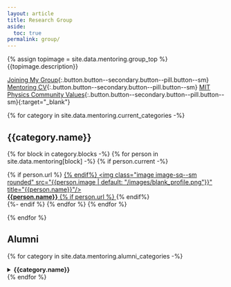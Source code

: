 ```yaml
---
layout: article
title: Research Group
aside:
  toc: true
permalink: group/
---
```


{% assign topimage = site.data.mentoring.group_top %}
{{topimage.description}} 


[Joining My Group](join){:.button.button--secondary.button--pill.button--sm}
[Mentoring CV](cv#mentoring){:.button.button--secondary.button--pill.button--sm}
[MIT Physics Community Values](https://physics.mit.edu/about-physics/community-values/){:.button.button--secondary.button--pill.button--sm}{:target="_blank"}


{% for category in site.data.mentoring.current_categories -%}
## {{category.name}}

<div class="grid-container">
  <div class="grid grid--p-2">

{% for block in category.blocks -%}
{% for person in site.data.mentoring[block] -%}
  {% if person.current -%}
    <div class="cell cell--3">
          {% if person.url %} <a href="{{person.url}}" target="_blank">{% endif%} 
          <img class="image image-sq--sm rounded" src="{{person.image | default: "/images/blank_profile.png"}}" title="{{person.name}}"/><br>
              <b>{{person.name}}</b>
          {% if person.url %} </a>{% endif%} 
    </div>
  {%- endif %}
{% endfor %}
{% endfor %}
  </div>
</div>

{% endfor %}


## Alumni


{% for category in site.data.mentoring.alumni_categories -%}
<details markdown=1>
<summary><b>{{category.name}}</b></summary>

{% for person in site.data.mentoring[category.block] -%}
  {% if person.current -%}{% else -%}
    {% if person.url %}* **[{{person.name}}]({{person.url}}){:target="_blank"}**{% else %}* **{{person.name}}**{% endif %}
    {%- if person.after[0] %}, {{person.after[-1].title}}, *{{person.after[-1].org}}* {% endif %}
  {%- endif %}
{% endfor %}

</details>
{% endfor %}





